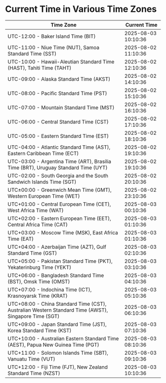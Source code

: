 # Current Time in Various Time Zones

| Time Zone | Current Time |
|-----------|--------------|
| UTC-12:00 - Baker Island Time (BIT) | 2025-08-03 10:10:36 |
| UTC-11:00 - Niue Time (NUT), Samoa Standard Time (SST) | 2025-08-02 11:10:36 |
| UTC-10:00 - Hawaii-Aleutian Standard Time (HAST), Tahiti Time (TAHT) | 2025-08-02 12:10:36 |
| UTC-09:00 - Alaska Standard Time (AKST) | 2025-08-02 14:10:36 |
| UTC-08:00 - Pacific Standard Time (PST) | 2025-08-02 15:10:36 |
| UTC-07:00 - Mountain Standard Time (MST) | 2025-08-02 16:10:36 |
| UTC-06:00 - Central Standard Time (CST) | 2025-08-02 17:10:36 |
| UTC-05:00 - Eastern Standard Time (EST) | 2025-08-02 18:10:36 |
| UTC-04:00 - Atlantic Standard Time (AST), Eastern Caribbean Time (ECT) | 2025-08-02 19:10:36 |
| UTC-03:00 - Argentina Time (ART), Brasília Time (BRT), Uruguay Standard Time (UYT) | 2025-08-02 19:10:36 |
| UTC-02:00 - South Georgia and the South Sandwich Islands Time (SGT) | 2025-08-02 20:10:36 |
| UTC±00:00 - Greenwich Mean Time (GMT), Western European Time (WET) | 2025-08-02 23:10:36 |
| UTC+01:00 - Central European Time (CET), West Africa Time (WAT) | 2025-08-03 00:10:36 |
| UTC+02:00 - Eastern European Time (EET), Central Africa Time (CAT) | 2025-08-03 01:10:36 |
| UTC+03:00 - Moscow Time (MSK), East Africa Time (EAT) | 2025-08-03 01:10:36 |
| UTC+04:00 - Azerbaijan Time (AZT), Gulf Standard Time (GST) | 2025-08-03 02:10:36 |
| UTC+05:00 - Pakistan Standard Time (PKT), Yekaterinburg Time (YEKT) | 2025-08-03 03:10:36 |
| UTC+06:00 - Bangladesh Standard Time (BST), Omsk Time (OMST) | 2025-08-03 04:10:36 |
| UTC+07:00 - Indochina Time (ICT), Krasnoyarsk Time (KRAT) | 2025-08-03 05:10:36 |
| UTC+08:00 - China Standard Time (CST), Australian Western Standard Time (AWST), Singapore Time (SGT) | 2025-08-03 06:10:36 |
| UTC+09:00 - Japan Standard Time (JST), Korea Standard Time (KST) | 2025-08-03 07:10:36 |
| UTC+10:00 - Australian Eastern Standard Time (AEST), Papua New Guinea Time (PGT) | 2025-08-03 08:10:36 |
| UTC+11:00 - Solomon Islands Time (SBT), Vanuatu Time (VUT) | 2025-08-03 09:10:36 |
| UTC+12:00 - Fiji Time (FJT), New Zealand Standard Time (NZST) | 2025-08-03 10:10:36 |
